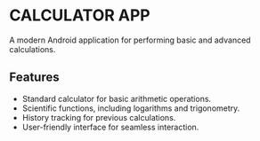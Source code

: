 # CALCULATOR APP  
A modern Android application for performing basic and advanced calculations.  

## Features  
- Standard calculator for basic arithmetic operations.  
- Scientific functions, including logarithms and trigonometry.  
- History tracking for previous calculations.  
- User-friendly interface for seamless interaction.  


